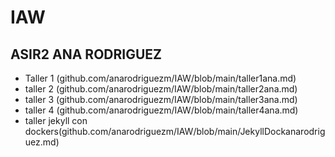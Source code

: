 # IAW
## ASIR2 ANA RODRIGUEZ
- Taller 1 (github.com/anarodriguezm/IAW/blob/main/taller1ana.md)
- taller 2 (github.com/anarodriguezm/IAW/blob/main/taller2ana.md)
- taller 3 (github.com/anarodriguezm/IAW/blob/main/taller3ana.md)
- taller 4 (github.com/anarodriguezm/IAW/blob/main/taller4ana.md)
- taller jekyll con dockers(github.com/anarodriguezm/IAW/blob/main/JekyllDockanarodriguez.md)
